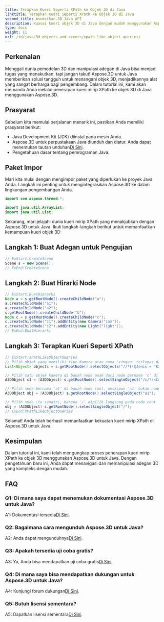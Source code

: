 ```yaml
---
title: Terapkan Kueri Seperti XPath ke Objek 3D di Java
linktitle: Terapkan Kueri Seperti XPath ke Objek 3D di Java
second_title: Asumsikan.3D Java API
description: Kuasai kueri objek 3D di Java dengan mudah menggunakan Aspose.3D. Terapkan kueri mirip XPath, manipulasi adegan, dan tingkatkan pengembangan 3D Anda.
type: docs
weight: 11
url: /id/java/3d-objects-and-scenes/xpath-like-object-queries/
---
```

## Perkenalan

Menggali dunia pemodelan 3D dan manipulasi adegan di Java bisa menjadi tugas yang menakutkan, tapi jangan takut! Aspose.3D untuk Java memberikan solusi tangguh untuk menangani objek 3D, menjadikannya alat yang sangat berharga bagi pengembang. Dalam tutorial ini, kami akan memandu Anda melalui penerapan kueri mirip XPath ke objek 3D di Java menggunakan Aspose.3D.

## Prasyarat

Sebelum kita memulai perjalanan menarik ini, pastikan Anda memiliki prasyarat berikut:

- Java Development Kit (JDK) diinstal pada mesin Anda.
-  Aspose.3D untuk perpustakaan Java diunduh dan diatur. Anda dapat menemukan tautan unduhan[Di Sini](https://releases.aspose.com/3d/java/).
- Pengetahuan dasar tentang pemrograman Java.

## Paket Impor

Mari kita mulai dengan mengimpor paket yang diperlukan ke proyek Java Anda. Langkah ini penting untuk mengintegrasikan Aspose.3D ke dalam lingkungan pengembangan Anda.

```java
import com.aspose.threed.*;

import java.util.ArrayList;
import java.util.List;
```

Sekarang, mari jelajahi dunia kueri mirip XPath yang menakjubkan dengan Aspose.3D untuk Java. Ikuti langkah-langkah berikut untuk memanfaatkan kemampuan kueri objek 3D:

## Langkah 1: Buat Adegan untuk Pengujian

```java
// ExStart:CreateScene
Scene s = new Scene();
// ExEnd:CreateScene
```

## Langkah 2: Buat Hirarki Node

```java
// ExStart:BuatHierarki
Node a = s.getRootNode().createChildNode("a");
a.createChildNode("a1");
a.createChildNode("a2");
s.getRootNode().createChildNode("b");
Node c = s.getRootNode().createChildNode("c");
c.createChildNode("c1").addEntity(new Camera("cam"));
c.createChildNode("c2").addEntity(new Light("light"));
// ExEnd:BuatHierarki
```

## Langkah 3: Terapkan Kueri Seperti XPath

```java
// ExStart:XPathLikeObjectQueries
// Pilih objek yang memiliki tipe Kamera atau nama 'ringan' terlepas dari lokasinya.
List<Object> objects = s.getRootNode().selectObjects("//*[(@Jenis = 'Kamera') atau (@Nama = 'ringan')]");

// Pilih satu objek kamera di bawah node anak dari node bernama 'c' di bawah node root
A3DObject c1 = (A3DObject) s.getRootNode().selectSingleObject("/c/*/<Camera>");

// Pilih node bernama 'a1' di bawah node root, meskipun 'a1' bukan node turunan langsung
A3DObject obj = (A3DObject) s.getRootNode().selectSingleObject("a1");

// Pilih node itu sendiri, karena '/' dipilih langsung pada node root
obj = (A3DObject) s.getRootNode().selectSingleObject("/");
// ExEnd:XPathLikeObjectQueries
```

Selamat! Anda telah berhasil memanfaatkan kekuatan kueri mirip XPath di Aspose.3D untuk Java.

## Kesimpulan

Dalam tutorial ini, kami telah mengungkap proses penerapan kueri mirip XPath ke objek 3D menggunakan Aspose.3D untuk Java. Dengan pengetahuan baru ini, Anda dapat menavigasi dan memanipulasi adegan 3D yang kompleks dengan mudah.

## FAQ

### Q1: Di mana saya dapat menemukan dokumentasi Aspose.3D untuk Java?

 A1: Dokumentasi tersedia[Di Sini](https://reference.aspose.com/3d/java/).

### Q2: Bagaimana cara mengunduh Aspose.3D untuk Java?

 A2: Anda dapat mengunduhnya[Di Sini](https://releases.aspose.com/3d/java/).

### Q3: Apakah tersedia uji coba gratis?

 A3: Ya, Anda bisa mendapatkan uji coba gratis[Di Sini](https://releases.aspose.com/).

### Q4: Di mana saya bisa mendapatkan dukungan untuk Aspose.3D untuk Java?

 A4: Kunjungi forum dukungan[Di Sini](https://forum.aspose.com/c/3d/18).

### Q5: Butuh lisensi sementara?

 A5: Dapatkan lisensi sementara[Di Sini](https://purchase.aspose.com/temporary-license/).